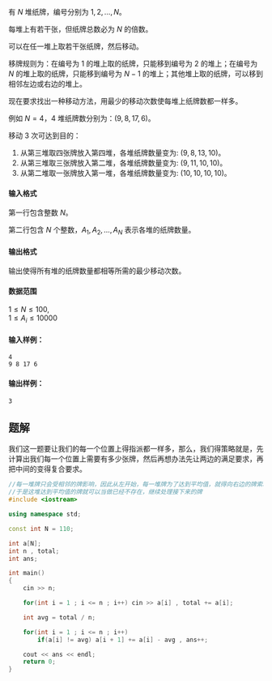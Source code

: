 有 $N$ 堆纸牌，编号分别为 $1,2,…,N$。

每堆上有若干张，但纸牌总数必为 $N$ 的倍数。

可以在任一堆上取若干张纸牌，然后移动。

移牌规则为：在编号为 $1$ 的堆上取的纸牌，只能移到编号为 $2$ 的堆上；在编号为 $N$ 的堆上取的纸牌，只能移到编号为 $N-1$ 的堆上；其他堆上取的纸牌，可以移到相邻左边或右边的堆上。

现在要求找出一种移动方法，用最少的移动次数使每堆上纸牌数都一样多。

例如 $N=4$，$4$ 堆纸牌数分别为：$(9,8,17,6)$。

移动 $3$ 次可达到目的：

1.  从第三堆取四张牌放入第四堆，各堆纸牌数量变为: $(9,8,13,10)$。
2.  从第三堆取三张牌放入第二堆，各堆纸牌数量变为: $(9,11,10,10)$。
3.  从第二堆取一张牌放入第一堆，各堆纸牌数量变为: $(10,10,10,10)$。

#### 输入格式

第一行包含整数 $N$。

第二行包含 $N$ 个整数，$A_1,A_2,…,A_N$ 表示各堆的纸牌数量。

#### 输出格式

输出使得所有堆的纸牌数量都相等所需的最少移动次数。

#### 数据范围

$1 \le N \le 100$,  
$1 \le A_i \le 10000$

#### 输入样例：

```
4
9 8 17 6
```

#### 输出样例：

```
3
```


## 题解
我们这一题要让我们的每一个位置上得指派都一样多，那么，我们得策略就是，先计算出我们每一个位置上需要有多少张牌，然后再想办法先让两边的满足要求，再把中间的变得复合要求。

```cpp
//每一堆牌只会受相邻的牌影响，因此从左开始，每一堆牌为了达到平均值，就得向右边的牌索取（或给予），并且步数+1
//于是这堆达到平均值的牌就可以当做已经不存在，继续处理接下来的牌
#include <iostream>

using namespace std;

const int N = 110;

int a[N];
int n , total;
int ans;

int main()
{
    cin >> n;

    for(int i = 1 ; i <= n ; i++) cin >> a[i] , total += a[i];

    int avg = total / n;

    for(int i = 1 ; i <= n ; i++)
        if(a[i] != avg) a[i + 1] += a[i] - avg , ans++;

    cout << ans << endl;
    return 0;
}
```